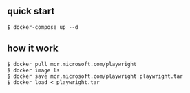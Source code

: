 ## quick start
```
$ docker-compose up --d
```

## how it work
```
$ docker pull mcr.microsoft.com/playwright
$ docker image ls
$ docker save mcr.microsoft.com/playwright playwright.tar
$ docker load < playwright.tar
```
